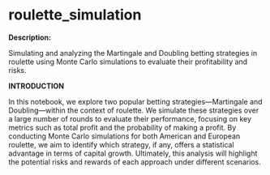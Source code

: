 # roulette_simulation
**Description:**

Simulating and analyzing the Martingale and Doubling betting strategies in roulette using Monte Carlo simulations to evaluate their profitability and risks.

**INTRODUCTION**

In this notebook, we explore two popular betting strategies—Martingale and Doubling—within the context of roulette. We simulate these strategies over a large number of rounds to evaluate their performance, focusing on key metrics such as total profit and the probability of making a profit. By conducting Monte Carlo simulations for both American and European roulette, we aim to identify which strategy, if any, offers a statistical advantage in terms of capital growth. Ultimately, this analysis will highlight the potential risks and rewards of each approach under different scenarios.

